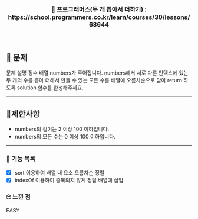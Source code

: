 <h3 align="center"> 
    📢 프로그래머스(두 개 뽑아서 더하기) : https://school.programmers.co.kr/learn/courses/30/lessons/68644
</h3>

<br>

## 🚀 문제

문제 설명
정수 배열 numbers가 주어집니다. numbers에서 서로 다른 인덱스에 있는 두 개의 수를 뽑아 더해서 만들 수 있는 모든 수를 배열에 오름차순으로 담아 return 하도록 solution 함수를 완성해주세요.

---

## 🚦제한사항
- numbers의 길이는 2 이상 100 이하입니다.
- numbers의 모든 수는 0 이상 100 이하입니다.

---

### 📜 기능 목록
- [x] sort 이용하여 배열 내 요소 오름차순 정렬
- [x] indexOf 이용하여 중복되지 않게 정답 배열에 삽입

### 🙄 느낀 점
EASY